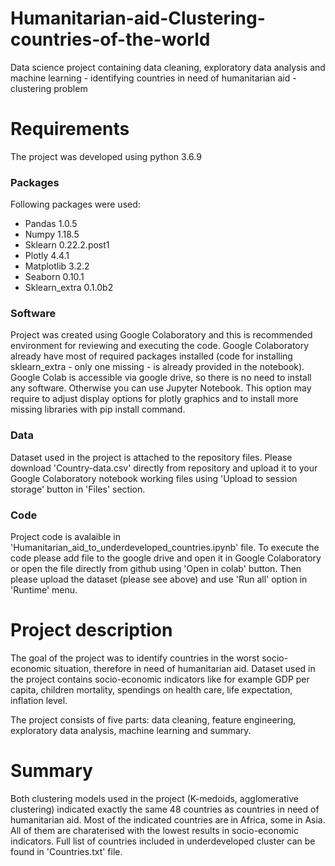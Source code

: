 # Humanitarian-aid-Clustering-countries-of-the-world

Data science project containing data cleaning, exploratory data analysis and machine learning - identifying countries in need of humanitarian aid - clustering problem

# Requirements

The project was developed using python 3.6.9

### Packages

Following packages were used:

- Pandas 1.0.5
- Numpy 1.18.5
- Sklearn 0.22.2.post1
- Plotly 4.4.1
- Matplotlib 3.2.2
- Seaborn 0.10.1
- Sklearn_extra 0.1.0b2

### Software

Project was created using Google Colaboratory and this is recommended environment for reviewing and executing the code. Google Colaboratory already have most of required packages installed (code for installing sklearn_extra - only one missing - is already provided in the notebook). Google Colab is accessible via google drive, so there is no need to install any software. Otherwise you can use Jupyter Notebook. This option may require to adjust display options for plotly graphics and to install more missing libraries with pip install command.

### Data

Dataset used in the project is attached to the repository files. Please download 'Country-data.csv' directly from repository and upload it to your Google Colaboratory notebook working files using 'Upload to session storage' button in 'Files' section.

### Code

Project code is avalaible in 'Humanitarian_aid_to_underdeveloped_countries.ipynb' file. To execute the code please add file to the google drive and open it in Google Colaboratory or open the file directly from github using 'Open in colab' button. Then please upload the dataset (please see above) and use 'Run all' option in 'Runtime' menu.

# Project description

The goal of the project was to identify countries in the worst socio-economic situation, therefore in need of humanitarian aid. Dataset used in the project contains socio-economic indicators like for example GDP per capita, children mortality, spendings on health care, life expectation, inflation level.

The project consists of five parts: data cleaning, feature engineering, exploratory data analysis, machine learning and summary.

# Summary

Both clustering models used in the project (K-medoids, agglomerative clustering) indicated exactly the same 48 countries as countries in need of humanitarian aid. Most of the indicated countries are in Africa, some in Asia. All of them are charaterised with the lowest results in socio-economic indicators. Full list of countries included in underdeveloped cluster can be found in 'Countries.txt' file.
